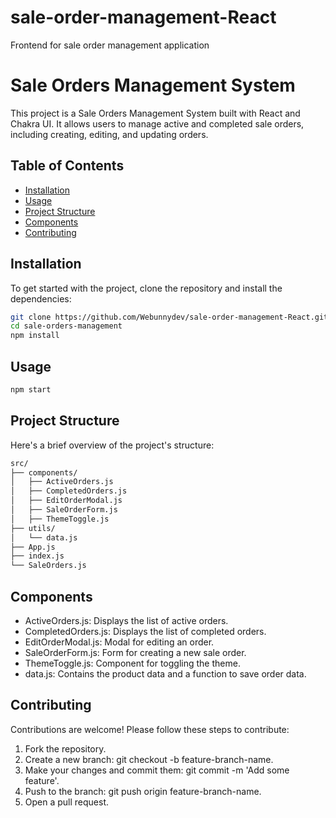 # sale-order-management-React
 Frontend for sale order management application
 
 # Sale Orders Management System

This project is a Sale Orders Management System built with React and Chakra UI. It allows users to manage active and completed sale orders, including creating, editing, and updating orders.

## Table of Contents

- [Installation](#installation)
- [Usage](#usage)
- [Project Structure](#project-structure)
- [Components](#components)
- [Contributing](#contributing)
 

## Installation

To get started with the project, clone the repository and install the dependencies:

```bash
git clone https://github.com/Webunnydev/sale-order-management-React.git
cd sale-orders-management
npm install
```
## Usage

```bash
npm start
```
## Project Structure

Here's a brief overview of the project's structure:
```bash
src/
├── components/
│   ├── ActiveOrders.js
│   ├── CompletedOrders.js
│   ├── EditOrderModal.js
│   ├── SaleOrderForm.js
│   ├── ThemeToggle.js
├── utils/
│   └── data.js
├── App.js
├── index.js
└── SaleOrders.js
```

## Components
* ActiveOrders.js: Displays the list of active orders.
* CompletedOrders.js: Displays the list of completed orders.
* EditOrderModal.js: Modal for editing an order.
* SaleOrderForm.js: Form for creating a new sale order.
* ThemeToggle.js: Component for toggling the theme.
* data.js: Contains the product data and a function to save order data.

## Contributing
Contributions are welcome! Please follow these steps to contribute:

1. Fork the repository.
2. Create a new branch: git checkout -b feature-branch-name.
3. Make your changes and commit them: git commit -m 'Add some feature'.
4. Push to the branch: git push origin feature-branch-name.
5. Open a pull request.

